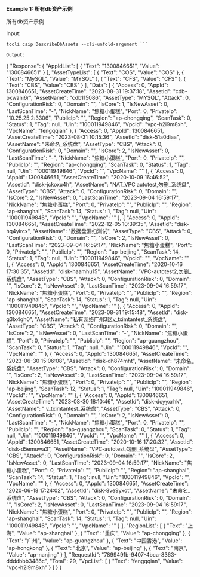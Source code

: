 **Example 1: 所有db资产示例**

所有db资产示例

Input: 

```
tccli csip DescribeDbAssets --cli-unfold-argument ```

Output: 
```
{
    "Response": {
        "AppIdList": [
            {
                "Text": "1300846651",
                "Value": "1300846651"
            }
        ],
        "AssetTypeList": [
            {
                "Text": "COS",
                "Value": "COS"
            },
            {
                "Text": "MySQL",
                "Value": "MYSQL"
            },
            {
                "Text": "CFS",
                "Value": "CFS"
            },
            {
                "Text": "CBS",
                "Value": "CBS"
            }
        ],
        "Data": [
            {
                "Access": 0,
                "AppId": 1300846651,
                "AssetCreateTime": "2023-08-31 19:37:18",
                "AssetId": "cdb-pxwani6r",
                "AssetName": "cdb115086",
                "AssetType": "MYSQL",
                "Attack": 0,
                "ConfigurationRisk": 0,
                "Domain": "",
                "IsCore": 1,
                "IsNewAsset": 0,
                "LastScanTime": "-",
                "NickName": "焦糖小蛋糕",
                "Port": 0,
                "PrivateIp": "10.25.25.2:3306",
                "PublicIp": "",
                "Region": "ap-chongqing",
                "ScanTask": 0,
                "Status": 1,
                "Tag": null,
                "Uin": "100011949846",
                "VpcId": "vpc-h2i9m8xh",
                "VpcName": "fengqqian"
            },
            {
                "Access": 0,
                "AppId": 1300846651,
                "AssetCreateTime": "2023-08-31 10:15:36",
                "AssetId": "disk-51a0diaa",
                "AssetName": "未命名_系统盘",
                "AssetType": "CBS",
                "Attack": 0,
                "ConfigurationRisk": 0,
                "Domain": "",
                "IsCore": 2,
                "IsNewAsset": 0,
                "LastScanTime": "-",
                "NickName": "焦糖小蛋糕",
                "Port": 0,
                "PrivateIp": "",
                "PublicIp": "",
                "Region": "ap-chongqing",
                "ScanTask": 0,
                "Status": 1,
                "Tag": null,
                "Uin": "100011949846",
                "VpcId": "",
                "VpcName": ""
            },
            {
                "Access": 0,
                "AppId": 1300846651,
                "AssetCreateTime": "2020-10-09 16:46:52",
                "AssetId": "disk-jckoxu4h",
                "AssetName": "NAT_VPC autotest,勿删_系统盘",
                "AssetType": "CBS",
                "Attack": 0,
                "ConfigurationRisk": 0,
                "Domain": "",
                "IsCore": 2,
                "IsNewAsset": 0,
                "LastScanTime": "2023-09-04 16:59:17",
                "NickName": "焦糖小蛋糕",
                "Port": 0,
                "PrivateIp": "",
                "PublicIp": "",
                "Region": "ap-shanghai",
                "ScanTask": 14,
                "Status": 1,
                "Tag": null,
                "Uin": "100011949846",
                "VpcId": "",
                "VpcName": ""
            },
            {
                "Access": 0,
                "AppId": 1300846651,
                "AssetCreateTime": "2022-12-05 10:39:35",
                "AssetId": "disk-hq4yircx",
                "AssetName": "数据盘漏扫测试",
                "AssetType": "CBS",
                "Attack": 0,
                "ConfigurationRisk": 0,
                "Domain": "",
                "IsCore": 2,
                "IsNewAsset": 0,
                "LastScanTime": "2023-09-04 16:59:17",
                "NickName": "焦糖小蛋糕",
                "Port": 0,
                "PrivateIp": "",
                "PublicIp": "",
                "Region": "ap-beijing",
                "ScanTask": 14,
                "Status": 1,
                "Tag": null,
                "Uin": "100011949846",
                "VpcId": "",
                "VpcName": ""
            },
            {
                "Access": 0,
                "AppId": 1300846651,
                "AssetCreateTime": "2020-10-16 17:30:35",
                "AssetId": "disk-haamhu15",
                "AssetName": "VPC-autotest2,勿删_系统盘",
                "AssetType": "CBS",
                "Attack": 0,
                "ConfigurationRisk": 0,
                "Domain": "",
                "IsCore": 2,
                "IsNewAsset": 0,
                "LastScanTime": "2023-09-04 16:59:17",
                "NickName": "焦糖小蛋糕",
                "Port": 0,
                "PrivateIp": "",
                "PublicIp": "",
                "Region": "ap-shanghai",
                "ScanTask": 14,
                "Status": 1,
                "Tag": null,
                "Uin": "100011949846",
                "VpcId": "",
                "VpcName": ""
            },
            {
                "Access": 0,
                "AppId": 1300846651,
                "AssetCreateTime": "2023-08-31 19:15:48",
                "AssetId": "disk-g3lx4gh0",
                "AssetName": "私有网络广州3区v_tximtantest_系统盘",
                "AssetType": "CBS",
                "Attack": 0,
                "ConfigurationRisk": 0,
                "Domain": "",
                "IsCore": 2,
                "IsNewAsset": 0,
                "LastScanTime": "-",
                "NickName": "焦糖小蛋糕",
                "Port": 0,
                "PrivateIp": "",
                "PublicIp": "",
                "Region": "ap-guangzhou",
                "ScanTask": 0,
                "Status": 1,
                "Tag": null,
                "Uin": "100011949846",
                "VpcId": "",
                "VpcName": ""
            },
            {
                "Access": 0,
                "AppId": 1300846651,
                "AssetCreateTime": "2023-06-30 15:06:08",
                "AssetId": "disk-dh874mht",
                "AssetName": "未命名_系统盘",
                "AssetType": "CBS",
                "Attack": 0,
                "ConfigurationRisk": 0,
                "Domain": "",
                "IsCore": 2,
                "IsNewAsset": 0,
                "LastScanTime": "2023-09-04 16:59:17",
                "NickName": "焦糖小蛋糕",
                "Port": 0,
                "PrivateIp": "",
                "PublicIp": "",
                "Region": "ap-beijing",
                "ScanTask": 12,
                "Status": 1,
                "Tag": null,
                "Uin": "100011949846",
                "VpcId": "",
                "VpcName": ""
            },
            {
                "Access": 0,
                "AppId": 1300846651,
                "AssetCreateTime": "2023-08-30 18:10:46",
                "AssetId": "disk-dcyyxrhk",
                "AssetName": " v_tximtantest_系统盘",
                "AssetType": "CBS",
                "Attack": 0,
                "ConfigurationRisk": 0,
                "Domain": "",
                "IsCore": 2,
                "IsNewAsset": 0,
                "LastScanTime": "-",
                "NickName": "焦糖小蛋糕",
                "Port": 0,
                "PrivateIp": "",
                "PublicIp": "",
                "Region": "ap-guangzhou",
                "ScanTask": 0,
                "Status": 1,
                "Tag": null,
                "Uin": "100011949846",
                "VpcId": "",
                "VpcName": ""
            },
            {
                "Access": 0,
                "AppId": 1300846651,
                "AssetCreateTime": "2020-10-16 17:20:32",
                "AssetId": "disk-d5emuwa3",
                "AssetName": "VPC-autotest,勿删_系统盘",
                "AssetType": "CBS",
                "Attack": 0,
                "ConfigurationRisk": 0,
                "Domain": "",
                "IsCore": 2,
                "IsNewAsset": 0,
                "LastScanTime": "2023-09-04 16:59:17",
                "NickName": "焦糖小蛋糕",
                "Port": 0,
                "PrivateIp": "",
                "PublicIp": "",
                "Region": "ap-shanghai",
                "ScanTask": 14,
                "Status": 1,
                "Tag": null,
                "Uin": "100011949846",
                "VpcId": "",
                "VpcName": ""
            },
            {
                "Access": 0,
                "AppId": 1300846651,
                "AssetCreateTime": "2020-06-18 17:24:02",
                "AssetId": "disk-8ve9yxot",
                "AssetName": "未命名_系统盘",
                "AssetType": "CBS",
                "Attack": 0,
                "ConfigurationRisk": 0,
                "Domain": "",
                "IsCore": 2,
                "IsNewAsset": 0,
                "LastScanTime": "2023-09-04 16:59:17",
                "NickName": "焦糖小蛋糕",
                "Port": 0,
                "PrivateIp": "",
                "PublicIp": "",
                "Region": "ap-shanghai",
                "ScanTask": 14,
                "Status": 1,
                "Tag": null,
                "Uin": "100011949846",
                "VpcId": "",
                "VpcName": ""
            }
        ],
        "RegionList": [
            {
                "Text": "上海",
                "Value": "ap-shanghai"
            },
            {
                "Text": "重庆",
                "Value": "ap-chongqing"
            },
            {
                "Text": "广州",
                "Value": "ap-guangzhou"
            },
            {
                "Text": "中国香港",
                "Value": "ap-hongkong"
            },
            {
                "Text": "北京",
                "Value": "ap-beijing"
            },
            {
                "Text": "南京",
                "Value": "ap-nanjing"
            }
        ],
        "RequestId": "7899491b-9407-4bca-8363-ddddbbb3486c",
        "Total": 29,
        "VpcList": [
            {
                "Text": "fengqqian",
                "Value": "vpc-h2i9m8xh"
            }
        ]
    }
}
```

